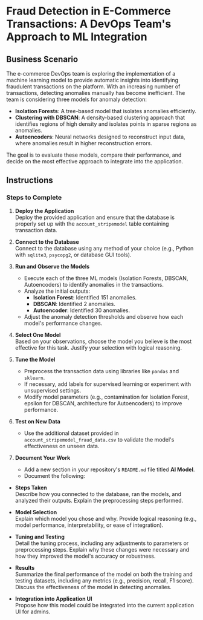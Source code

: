 # Fraud Detection in E-Commerce Transactions: A DevOps Team's Approach to ML Integration

## Business Scenario

The e-commerce DevOps team is exploring the implementation of a machine learning model to provide automatic insights into identifying fraudulent transactions on the platform. With an increasing number of transactions, detecting anomalies manually has become inefficient. The team is considering three models for anomaly detection:

- **Isolation Forests**: A tree-based model that isolates anomalies efficiently.
- **Clustering with DBSCAN**: A density-based clustering approach that identifies regions of high density and isolates points in sparse regions as anomalies.
- **Autoencoders**: Neural networks designed to reconstruct input data, where anomalies result in higher reconstruction errors.

The goal is to evaluate these models, compare their performance, and decide on the most effective approach to integrate into the application.  

## Instructions

### Steps to Complete

1. **Deploy the Application**  
   Deploy the provided application and ensure that the database is properly set up with the `account_stripemodel` table containing transaction data.  

2. **Connect to the Database**  
   Connect to the database using any method of your choice (e.g., Python with `sqlite3`, `psycopg2`, or database GUI tools).  

3. **Run and Observe the Models**  
   - Execute each of the three ML models (Isolation Forests, DBSCAN, Autoencoders) to identify anomalies in the transactions.  
   - Analyze the initial outputs:
     - **Isolation Forest**: Identified 151 anomalies.
     - **DBSCAN**: Identified 2 anomalies.
     - **Autoencoder**: Identified 30 anomalies.   
   - Adjust the anomaly detection thresholds and observe how each model's performance changes.  

4. **Select One Model**  
   Based on your observations, choose the model you believe is the most effective for this task. Justify your selection with logical reasoning.  

5. **Tune the Model**  
   - Preprocess the transaction data using libraries like `pandas` and `sklearn`.  
   - If necessary, add labels for supervised learning or experiment with unsupervised settings.  
   - Modify model parameters (e.g., contamination for Isolation Forest, epsilon for DBSCAN, architecture for Autoencoders) to improve performance.  

6. **Test on New Data**  
   - Use the additional dataset provided in `account_stripemodel_fraud_data.csv` to validate the model's effectiveness on unseen data.  

7. **Document Your Work**  
   - Add a new section in your repository's `README.md` file titled **AI Model**.
   - Document the following:

- **Steps Taken**  
   Describe how you connected to the database, ran the models, and analyzed their outputs. Explain the preprocessing steps performed.

- **Model Selection**  
   Explain which model you chose and why. Provide logical reasoning (e.g., model performance, interpretability, or ease of integration).  

- **Tuning and Testing**  
   Detail the tuning process, including any adjustments to parameters or preprocessing steps. Explain why these changes were necessary and how they improved the model's accuracy or robustness.  

- **Results**  
   Summarize the final performance of the model on both the training and testing datasets, including any metrics (e.g., precision, recall, F1 score). Discuss the effectiveness of the model in detecting anomalies.

- **Integration into Application UI**  
   Propose how this model could be integrated into the current application UI for admins.
